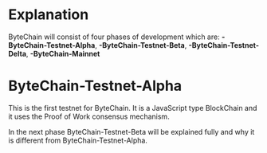 # Explanation
ByteChain will consist of four phases of development which are:
**-ByteChain-Testnet-Alpha**,
**-ByteChain-Testnet-Beta**,
**-ByteChain-Testnet-Delta**,
**-ByteChain-Mainnet**

# ByteChain-Testnet-Alpha
This is the first testnet for ByteChain.
It is a JavaScript type BlockChain and it uses the Proof of Work consensus mechanism.


In the next phase ByteChain-Testnet-Beta will be explained fully and why it is different from ByteChain-Testnet-Alpha.



